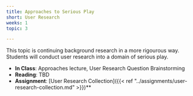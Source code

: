 ```yaml
---
title: Approaches to Serious Play
short: User Research
weeks: 1
topic: 3

---
```


This topic is continuing background research in a more rigourous way. Students will conduct user research into a domain of serious play.

- **In Class**: Approaches lecture, User Research Question Brainstorming
- **Reading**: TBD
- **Assignment**: [User Research Collection]({{< ref "../assignments/user-research-collection.md" >}})**